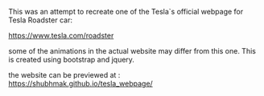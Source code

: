 This was an  attempt to recreate one of the Tesla`s official webpage for Tesla Roadster car:

https://www.tesla.com/roadster

some of the animations in the actual website may differ from this one.
This is created using bootstrap and jquery.

the website can be previewed at : https://shubhmak.github.io/tesla_webpage/
